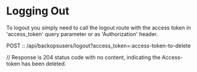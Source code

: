 # Logging Out

To logout you simply need to call the logout route with the access token in 'access\_token' query parameter or as 'Authorization' header.

POST :: /api/backopsusers/logout?access\_token=:access-token-to-delete

// Response is 204 status code with no content, indicating the Access-token has been deleted.
